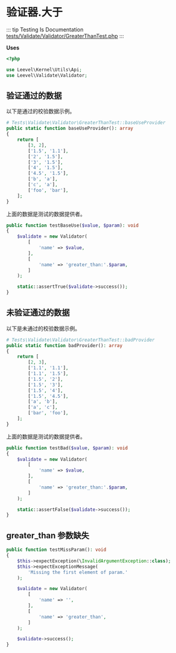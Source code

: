 # 验证器.大于

::: tip Testing Is Documentation
[tests/Validate/Validator/GreaterThanTest.php](https://github.com/hunzhiwange/framework/blob/master/tests/Validate/Validator/GreaterThanTest.php)
:::

**Uses**

``` php
<?php

use Leevel\Kernel\Utils\Api;
use Leevel\Validate\Validator;
```

## 验证通过的数据

以下是通过的校验数据示例。

``` php
# Tests\Validate\Validator\GreaterThanTest::baseUseProvider
public static function baseUseProvider(): array
{
    return [
        [3, 2],
        ['1.5', '1.1'],
        ['2', '1.5'],
        ['3', '1.5'],
        ['4', '1.5'],
        ['4.5', '1.5'],
        ['b', 'a'],
        ['c', 'a'],
        ['foo', 'bar'],
    ];
}
```

上面的数据是测试的数据提供者。

``` php
public function testBaseUse($value, $param): void
{
    $validate = new Validator(
        [
            'name' => $value,
        ],
        [
            'name' => 'greater_than:'.$param,
        ]
    );

    static::assertTrue($validate->success());
}
```

## 未验证通过的数据

以下是未通过的校验数据示例。

``` php
# Tests\Validate\Validator\GreaterThanTest::badProvider
public static function badProvider(): array
{
    return [
        [2, 3],
        ['1.1', '1.1'],
        ['1.1', '1.5'],
        ['1.5', '2'],
        ['1.5', '3'],
        ['1.5', '4'],
        ['1.5', '4.5'],
        ['a', 'b'],
        ['a', 'c'],
        ['bar', 'foo'],
    ];
}
```

上面的数据是测试的数据提供者。

``` php
public function testBad($value, $param): void
{
    $validate = new Validator(
        [
            'name' => $value,
        ],
        [
            'name' => 'greater_than:'.$param,
        ]
    );

    static::assertFalse($validate->success());
}
```

## greater_than 参数缺失

``` php
public function testMissParam(): void
{
    $this->expectException(\InvalidArgumentException::class);
    $this->expectExceptionMessage(
        'Missing the first element of param.'
    );

    $validate = new Validator(
        [
            'name' => '',
        ],
        [
            'name' => 'greater_than',
        ]
    );

    $validate->success();
}
```